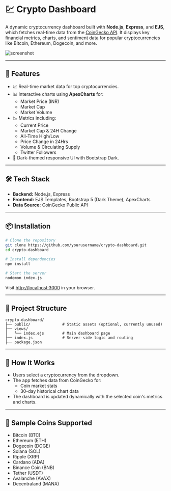 # 💹 Crypto Dashboard

A dynamic cryptocurrency dashboard built with **Node.js**, **Express**, and **EJS**, which fetches real-time data from the [CoinGecko API](https://www.coingecko.com/en/api). It displays key financial metrics, charts, and sentiment data for popular cryptocurrencies like Bitcoin, Ethereum, Dogecoin, and more.

![screenshot](https://ik.imagekit.io/pyf4swq6nz/localhost_3000_.png?updatedAt=1749456769072)

---

## 🚀 Features

- 📈 Real-time market data for top cryptocurrencies.
- 📊 Interactive charts using **ApexCharts** for:
  - Market Price (INR)
  - Market Cap
  - Market Volume
- 📉 Metrics including:
  - Current Price
  - Market Cap & 24H Change
  - All-Time High/Low
  - Price Change in 24Hrs
  - Volume & Circulating Supply
  - Twitter Followers
- 🌙 Dark-themed responsive UI with Bootstrap Dark.

---

## 🛠 Tech Stack

- **Backend:** Node.js, Express
- **Frontend:** EJS Templates, Bootstrap 5 (Dark Theme), ApexCharts
- **Data Source:** CoinGecko Public API

---

## 📦 Installation

```bash
# Clone the repository
git clone https://github.com/yourusername/crypto-dashboard.git
cd crypto-dashboard

# Install dependencies
npm install

# Start the server
nodemon index.js
```

Visit [http://localhost:3000](http://localhost:3000) in your browser.

---

## 📂 Project Structure

```
crypto-dashboard/
├── public/              # Static assets (optional, currently unused)
├── views/
│   └── index.ejs        # Main dashboard page
├── index.js             # Server-side logic and routing
├── package.json
```

---

## 🔧 How It Works

- Users select a cryptocurrency from the dropdown.
- The app fetches data from CoinGecko for:
  - Coin market stats
  - 30-day historical chart data
- The dashboard is updated dynamically with the selected coin's metrics and charts.

---

## 📸 Sample Coins Supported

- Bitcoin (BTC)
- Ethereum (ETH)
- Dogecoin (DOGE)
- Solana (SOL)
- Ripple (XRP)
- Cardano (ADA)
- Binance Coin (BNB)
- Tether (USDT)
- Avalanche (AVAX)
- Decentraland (MANA)
